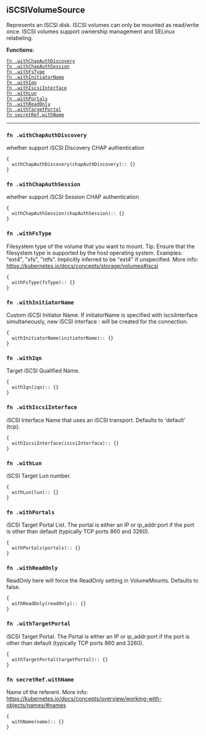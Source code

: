 
## iSCSIVolumeSource
Represents an ISCSI disk. ISCSI volumes can only be mounted as read/write once. ISCSI volumes support ownership management and SELinux relabeling.

**Functions:**

[`fn .withChapAuthDiscovery`](#fn-withchapauthdiscovery)  
[`fn .withChapAuthSession`](#fn-withchapauthsession)  
[`fn .withFsType`](#fn-withfstype)  
[`fn .withInitiatorName`](#fn-withinitiatorname)  
[`fn .withIqn`](#fn-withiqn)  
[`fn .withIscsiInterface`](#fn-withiscsiinterface)  
[`fn .withLun`](#fn-withlun)  
[`fn .withPortals`](#fn-withportals)  
[`fn .withReadOnly`](#fn-withreadonly)  
[`fn .withTargetPortal`](#fn-withtargetportal)  
[`fn secretRef.withName`](#fn-secretrefwithname)  

---


### `fn .withChapAuthDiscovery`
whether support iSCSI Discovery CHAP authentication
```jsonnet
{
  withChapAuthDiscovery(chapAuthDiscovery):: {}
}
```

### `fn .withChapAuthSession`
whether support iSCSI Session CHAP authentication
```jsonnet
{
  withChapAuthSession(chapAuthSession):: {}
}
```

### `fn .withFsType`
Filesystem type of the volume that you want to mount. Tip: Ensure that the filesystem type is supported by the host operating system. Examples: "ext4", "xfs", "ntfs". Implicitly inferred to be "ext4" if unspecified. More info: https://kubernetes.io/docs/concepts/storage/volumes#iscsi
```jsonnet
{
  withFsType(fsType):: {}
}
```

### `fn .withInitiatorName`
Custom iSCSI Initiator Name. If initiatorName is specified with iscsiInterface simultaneously, new iSCSI interface <target portal>:<volume name> will be created for the connection.
```jsonnet
{
  withInitiatorName(initiatorName):: {}
}
```

### `fn .withIqn`
Target iSCSI Qualified Name.
```jsonnet
{
  withIqn(iqn):: {}
}
```

### `fn .withIscsiInterface`
iSCSI Interface Name that uses an iSCSI transport. Defaults to 'default' (tcp).
```jsonnet
{
  withIscsiInterface(iscsiInterface):: {}
}
```

### `fn .withLun`
iSCSI Target Lun number.
```jsonnet
{
  withLun(lun):: {}
}
```

### `fn .withPortals`
iSCSI Target Portal List. The portal is either an IP or ip_addr:port if the port is other than default (typically TCP ports 860 and 3260).
```jsonnet
{
  withPortals(portals):: {}
}
```

### `fn .withReadOnly`
ReadOnly here will force the ReadOnly setting in VolumeMounts. Defaults to false.
```jsonnet
{
  withReadOnly(readOnly):: {}
}
```

### `fn .withTargetPortal`
iSCSI Target Portal. The Portal is either an IP or ip_addr:port if the port is other than default (typically TCP ports 860 and 3260).
```jsonnet
{
  withTargetPortal(targetPortal):: {}
}
```

### `fn secretRef.withName`
Name of the referent. More info: https://kubernetes.io/docs/concepts/overview/working-with-objects/names/#names
```jsonnet
{
  withName(name):: {}
}
```

